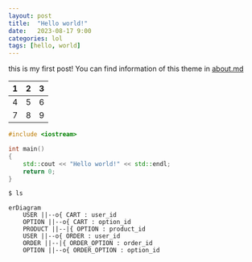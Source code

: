 ```yaml
---
layout: post
title:  "Hello world!"
date:   2023-08-17 9:00
categories: lol
tags: [hello, world]
---
```


this is my first post!
You can find information of this theme in [about.md](/jekyll-terminal-theme/about/)

| 1 | 2 | 3 |
|:--:|:--:|:--:|
| 4 | 5 | 6 |
| 7 | 8 | 9 |

```cpp
#include <iostream>

int main()
{
    std::cout << "Hello world!" << std::endl;
    return 0;
}
```

```bash
$ ls
```

```mermaid
erDiagram
    USER ||--o{ CART : user_id
    OPTION ||--o{ CART : option_id
    PRODUCT ||--|{ OPTION : product_id
    USER ||--o{ ORDER : user_id
    ORDER ||--|{ ORDER_OPTION : order_id
    OPTION ||--o{ ORDER_OPTION : option_id
```
